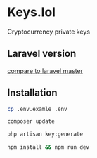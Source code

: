 # Keys.lol
Cryptocurrency private keys

## Laravel version
[compare to laravel master](https://github.com/laravel/laravel/compare/289b1457317a08813b8998a9a225535926bd90ee...master)

## Installation
```bash
cp .env.examle .env

composer update

php artisan key:generate
 
npm install && npm run dev
```
